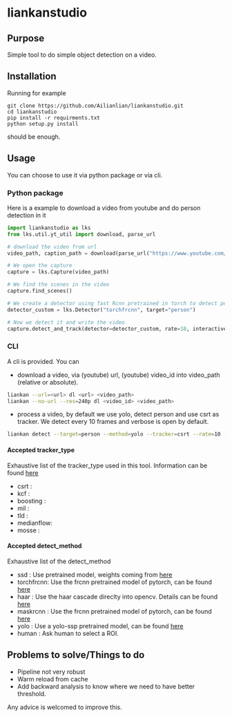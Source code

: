 # liankanstudio

## Purpose

Simple tool to do simple object detection on a video.

## Installation

Running for example
```
git clone https://github.com/Ailianlian/liankanstudio.git 
cd liankanstudio
pip install -r requirments.txt
python setup.py install
``` 
should be enough.

## Usage

You can choose to use it via python package or via cli.

### Python package

Here is a example to download a video from youtube and do person detection in it

```python
import liankanstudio as lks
from lks.util.yt_util import download, parse_url

# download the video from url
video_path, caption_path = download(parse_url("https://www.youtube.com/watch?v=YbJOTdZBX1g"), resolution="140p", output_dir="../temp_dl")

# We open the capture
capture = lks.Capture(video_path)

# We find the scenes in the video
capture.find_scenes()

# We create a detector using fast Rcnn pretrained in torch to detect person
detector_custom = lks.Detector("torchfrcnn", target="person")

# Now we detect it and write the video
capture.detect_and_track(detector=detector_custom, rate=10, interactive=False, output_path="../temp_dl/example.avi", release_end=True)
```

### CLI

A cli is provided. You can

- download a video, via (youtube) url, (youtube) video_id into video_path (relative or absolute).
```bash
liankan --url=<url> dl <url> <video_path>
liankan --no-url --res=240p dl <video_id> <video_path>
```
- process a video, by default we use yolo, detect person and use csrt as tracker. We detect every 10 frames and verbose is open by default.
```bash
liankan detect --target=person --method=yolo --tracker=csrt --rate=10 --verbose/--no-verbose --cache/--no-cache --look/--no-look <input_path> <output_path> 
```

#### Accepted tracker_type

Exhaustive list of the tracker_type used in this tool. Information can be found [here](https://docs.opencv.org/3.4.12/d2/d0a/tutorial_introduction_to_tracker.html)
- csrt      :
- kcf       :
- boosting  : 
- mil       :
- tld       :
- medianflow:
- mosse     :

#### Accepted detect_method
Exhaustive list of the detect_method
- ssd       : Use pretrained model, weights coming from [here](https://github.com/chuanqi305/MobileNet-SSD)
- torchfrcnn: Use the frcnn pretrained model of pytorch, can be found [here](https://pytorch.org/docs/stable/torchvision/models.html#faster-r-cnn)
- haar      : Use the haar cascade direclty into opencv. Details can be found [here](https://docs.opencv.org/3.4/db/d28/tutorial_cascade_classifier.html#:~:text=Haar-cascade%20Detection%20in%20OpenCV%20.%20OpenCV%20provides%20a,detect%20faces%20and%20eyes%20in%20an%20image%20)
- maskrcnn  : Use the frcnn pretrained model of pytorch, can be found [here](https://pytorch.org/docs/stable/torchvision/models.html#mask-r-cnn)
- yolo      : Use a yolo-ssp pretrained model, can be found [here](https://pjreddie.com/darknet/yolo/)
- human     : Ask human to select a ROI.

## Problems to solve/Things to do

- Pipeline not very robust
- Warm reload from cache
- Add backward analysis to know where we need to have better threshold.


Any advice is welcomed to improve this.
